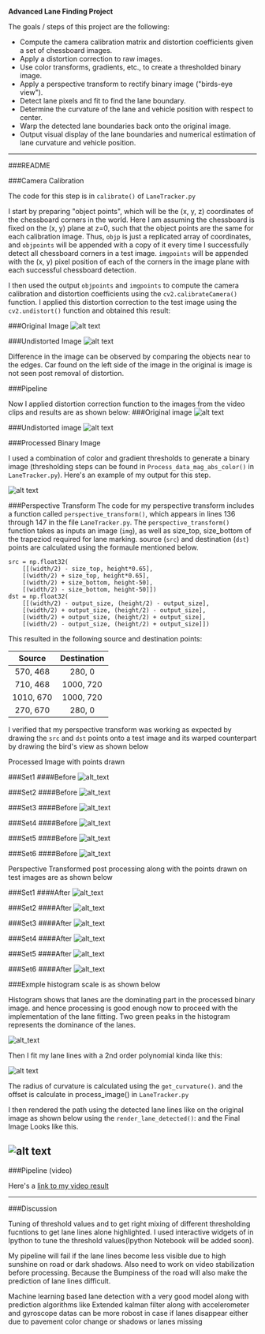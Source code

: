 
**Advanced Lane Finding Project**

The goals / steps of this project are the following:

* Compute the camera calibration matrix and distortion coefficients given a set of chessboard images.
* Apply a distortion correction to raw images.
* Use color transforms, gradients, etc., to create a thresholded binary image.
* Apply a perspective transform to rectify binary image ("birds-eye view").
* Detect lane pixels and fit to find the lane boundary.
* Determine the curvature of the lane and vehicle position with respect to center.
* Warp the detected lane boundaries back onto the original image.
* Output visual display of the lane boundaries and numerical estimation of lane curvature and vehicle position.

[//]: # (Image References)

[image1]: ./output_images/original_image.jpg "Original Image"
[image2]: ./output_images/undistorted_image.jpg "Undistorted Image"
[image3]: ./output_images/Original_lanes.jpg "Original Lanes Image"
[image4]: ./output_images/Undistored_lanes.jpg "Undistorted Lanes Image"
[image5]: ./output_images/lanes_bird_view.jpg "Lanes bird view"
[image6]: ./output_images/tracked_Lanes.jpg "Tracked Lanes"
[image7]: ./output_images/lane_fitting.jpg "Lane fitting"
[image8]: ./output_images/color_fit_lanes.jpg "Fit Visual"
[image9]: ./output_images/Finaloutput.jpg "Output"
[video10]: ./project_output_final.mp4 "Video"
[image16]: ./output_images/binary_wrapped0.jpg "Binary_wrapped 0"
[image17]: ./output_images/binary_wrapped1.jpg "Binary_wrapped 1"
[image18]: ./output_images/binary_wrapped2.jpg "Binary_wrapped 2"
[image19]: ./output_images/binary_wrapped3.jpg "Binary_wrapped 3"
[image20]: ./output_images/binary_wrapped4.jpg "Binary_wrapped 4"
[image21]: ./output_images/binary_wrapped5.jpg "Binary_wrapped 5"
[image10]: ./output_images/with_window0.jpg "Post Perscpective 0"
[image11]: ./output_images/with_window1.jpg "Post Perscpective 1"
[image12]: ./output_images/with_window2.jpg "Post Perscpective 2"
[image13]: ./output_images/with_window3.jpg "Post Perscpective 3"
[image14]: ./output_images/with_window4.jpg "Post Perscpective 4"
[image15]: ./output_images/with_window5.jpg "Post Perscpective 5"
[image22]: ./output_images/binary_wrapped.jpg "Processed Binary Images"
[image23]: ./output_images/Process_with_window.jpg "Perspective Images"
[image24]: ./output_images/histogram_comparision.png "Histogram"


---
###README

###Camera Calibration

The code for this step is in `calibrate()` of `LaneTracker.py`

I start by preparing "object points", which will be the (x, y, z) coordinates of the chessboard corners in the world. Here I am assuming the chessboard is fixed on the (x, y) plane at z=0, such that the object points are the same for each calibration image.  Thus, `objp` is just a replicated array of coordinates, and `objpoints` will be appended with a copy of it every time I successfully detect all chessboard corners in a test image.  `imgpoints` will be appended with the (x, y) pixel position of each of the corners in the image plane with each successful chessboard detection.  

I then used the output `objpoints` and `imgpoints` to compute the camera calibration and distortion coefficients using the `cv2.calibrateCamera()` function.  I applied this distortion correction to the test image using the `cv2.undistort()` function and obtained this result: 

###Original Image
![alt text][image1]

###Undistorted Image
![alt text][image2]

Difference in the image can be observed by comparing the objects near to the edges. Car found on the left side of the image in the original is image is not seen post removal of distortion.

###Pipeline

Now I applied distortion correction function to the images from the video clips and results are as shown below:
###Original image
![alt text][image3]

###Undistorted image
![alt text][image4]

###Processed Binary Image

I used a combination of color and gradient thresholds to generate a binary image (thresholding steps can be found in `Process_data_mag_abs_color()` in `LaneTracker.py`).  Here's an example of my output for this step. 

![alt text][image6]

###Perspective Transform
The code for my perspective transform includes a function called `perspective_transform()`, which appears in lines 136 through 147 in the file `LaneTracker.py`.  The `perspective_transform()` function takes as inputs an image (`img`), as well as size_top, size_bottom of the trapeziod required for lane marking.  source (`src`) and destination (`dst`) points are calculated using the formaule mentioned below.

```
src = np.float32(
    [[(width/2) - size_top, height*0.65],
    [(width/2) + size_top, height*0.65],
    [(width/2) + size_bottom, height-50],
    [(width/2) - size_bottom, height-50]])
dst = np.float32(
    [[(width/2) - output_size, (height/2) - output_size],
    [(width/2) + output_size, (height/2) - output_size],
    [(width/2) + output_size, (height/2) + output_size],
    [(width/2) - output_size, (height/2) + output_size]])

```
This resulted in the following source and destination points:

| Source        | Destination   | 
|:-------------:|:-------------:| 
| 570, 468      | 280, 0        | 
| 710, 468      | 1000, 720     |
| 1010, 670     | 1000, 720     |
| 270, 670      | 280, 0        |

I verified that my perspective transform was working as expected by drawing the `src` and `dst` points onto a test image and its warped counterpart by drawing the bird's view as shown below

Processed Image with points drawn 

###Set1
####Before
![alt_text][image10]

###Set2
####Before
![alt_text][image11]

###Set3
####Before
![alt_text][image12]

###Set4
####Before
![alt_text][image13]

###Set5
####Before
![alt_text][image14]

###Set6
####Before
![alt_text][image15]


Perspective Transformed post processing along with the points drawn on test images are as shown below

###Set1
####After
![alt_text][image16]

###Set2
####After
![alt_text][image17]

###Set3
####After
![alt_text][image18]

###Set4
####After
![alt_text][image19]

###Set5
####After
![alt_text][image20]

###Set6
####After
![alt_text][image21]

###Exmple histogram scale is as shown below

Histogram shows that lanes are the dominating part in the processed binary image. and hence processing is good enough now to proceed with the implementation of the lane fitting. Two green peaks in the histogram represents the dominance of the lanes.  

![alt_text][image24]

Then I fit my lane lines with a 2nd order polynomial kinda like this:

![alt text][image7]

The radius of curvature is calculated using the `get_curvature()`. and the offset is calculate in process_image() in `LaneTracker.py`

I then rendered the path using the detected lane lines like on the original image as shown below using the `render_lane_detected()`:
and the Final Image Looks like this.

![alt text][image9]
---

###Pipeline (video)

Here's a [link to my video result](./project_output_final.mp4)

---
###Discussion

Tuning of threshold values and to get right mixing of different thresholding fucntions to get lane lines alone highlighted. I used interactive widgets of in Ipython to tune the threshold values(Ipython Notebook will be added soon).  

My pipeline will fail if the lane lines become less visible due to high sunshine on road or dark shadows. Also need to work on video stabilization before processing. Because the Bumpiness of the road will also make the prediction of lane lines difficult. 

Machine learning based lane detection with a very good model along with prediction algorithms like Extended kalman filter along with accelerometer and gyroscope datas can be more robost in case if lanes disappear either due to pavement color change or shadows or lanes missing 


